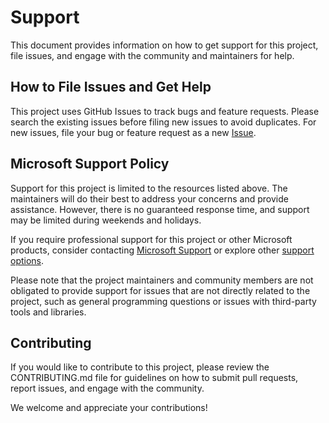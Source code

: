 # Support
This document provides information on how to get support for this project, file issues, and engage with the community and maintainers for help.

## How to File Issues and Get Help

This project uses GitHub Issues to track bugs and feature requests. Please search the existing issues before filing new issues to avoid duplicates. For new issues, file your bug or feature request as a new [Issue](https://github.com/microsoft/atp-edu/issues).

## Microsoft Support Policy

Support for this project is limited to the resources listed above. The maintainers will do their best to address your concerns and provide assistance. However, there is no guaranteed response time, and support may be limited during weekends and holidays.

If you require professional support for this project or other Microsoft products, consider contacting [Microsoft Support](https://support.microsoft.com/) or explore other [support options](https://support.microsoft.com/en-us/help/4341255/support-options).

Please note that the project maintainers and community members are not obligated to provide support for issues that are not directly related to the project, such as general programming questions or issues with third-party tools and libraries.

## Contributing

If you would like to contribute to this project, please review the CONTRIBUTING.md file for guidelines on how to submit pull requests, report issues, and engage with the community.

We welcome and appreciate your contributions!
